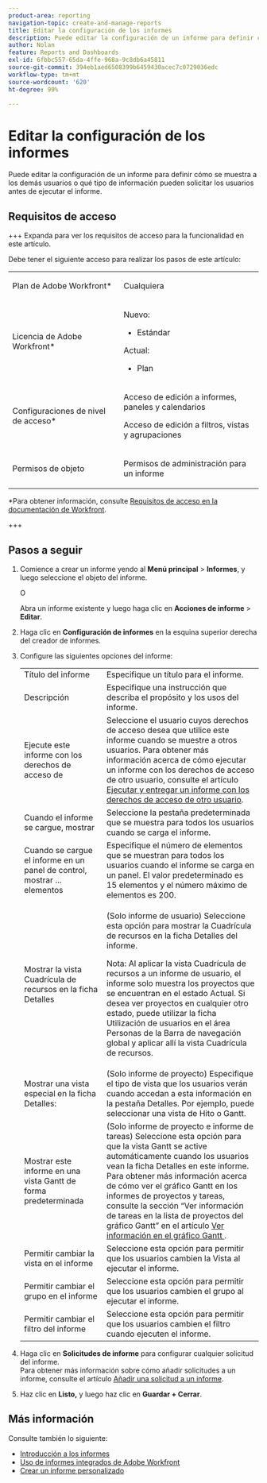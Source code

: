 ```yaml
---
product-area: reporting
navigation-topic: create-and-manage-reports
title: Editar la configuración de los informes
description: Puede editar la configuración de un informe para definir cómo se muestra a los demás usuarios o qué tipo de información pueden solicitar los usuarios antes de ejecutar el informe.
author: Nolan
feature: Reports and Dashboards
exl-id: 6fbbc557-65da-4ffe-968a-9c8db6a45811
source-git-commit: 394eb1aed6508399b6459430acec7c0729036edc
workflow-type: tm+mt
source-wordcount: '620'
ht-degree: 99%

---
```


# Editar la configuración de los informes

<!-- Audited: 11/2024 -->

Puede editar la configuración de un informe para definir cómo se muestra a los demás usuarios o qué tipo de información pueden solicitar los usuarios antes de ejecutar el informe.

## Requisitos de acceso

+++ Expanda para ver los requisitos de acceso para la funcionalidad en este artículo.

Debe tener el siguiente acceso para realizar los pasos de este artículo:

<table style="table-layout:auto"> 
 <col> 
 <col> 
 <tbody> 
  <tr> 
   <td role="rowheader">Plan de Adobe Workfront*</td> 
   <td> <p>Cualquiera</p> </td> 
  </tr> 
  <tr> 
   <td role="rowheader">Licencia de Adobe Workfront*</td> 
      <td> 
      <p>Nuevo:</p>
         <ul>
         <li><p>Estándar</p></li>
         </ul>
      <p>Actual:</p>
         <ul>
         <li><p>Plan</p></li>
         </ul>
   </td> 
  </tr> 
  <tr> 
   <td role="rowheader">Configuraciones de nivel de acceso*</td> 
   <td> <p>Acceso de edición a informes, paneles y calendarios</p> <p>Acceso de edición a filtros, vistas y agrupaciones</p></td> 
  </tr> 
  <tr> 
   <td role="rowheader">Permisos de objeto</td> 
   <td> <p>Permisos de administración para un informe</p></td> 
  </tr> 
 </tbody> 
</table>

*Para obtener información, consulte [Requisitos de acceso en la documentación de Workfront](/help/quicksilver/administration-and-setup/add-users/access-levels-and-object-permissions/access-level-requirements-in-documentation.md).

+++

## Pasos a seguir

1. Comience a crear un informe yendo al **Menú principal** > **Informes**, y luego seleccione el objeto del informe.

   O

   Abra un informe existente y luego haga clic en **Acciones de informe** > **Editar**.

1. Haga clic en **Configuración de informes** en la esquina superior derecha del creador de informes.
1. Configure las siguientes opciones del informe:

   <table style="table-layout:auto"> 
    <col> 
    <col> 
    <tbody> 
     <tr> 
      <td role="rowheader">Título del informe</td> 
      <td>Especifique un título para el informe. </td> 
     </tr> 
     <tr> 
      <td role="rowheader">Descripción</td> 
      <td>Especifique una instrucción que describa el propósito y los usos del informe.</td> 
     </tr> 
     <tr> 
      <td role="rowheader">Ejecute este informe con los derechos de acceso de</td> 
      <td>Seleccione el usuario cuyos derechos de acceso desea que utilice este informe cuando se muestre a otros usuarios. Para obtener más información acerca de cómo ejecutar un informe con los derechos de acceso de otro usuario, consulte el artículo <a href="../../../reports-and-dashboards/reports/creating-and-managing-reports/run-deliver-report-access-rights-another-user.md" class="MCXref xref">Ejecutar y entregar un informe con los derechos de acceso de otro usuario</a>.</td> 
     </tr> 
     <tr> 
      <td role="rowheader">Cuando el informe se cargue, mostrar</td> 
      <td>Seleccione la pestaña predeterminada que se muestra para todos los usuarios cuando se carga el informe.</td> 
     </tr> 
     <tr> 
      <td role="rowheader">Cuando se cargue el informe en un panel de control, mostrar ... elementos</td> 
      <td>Especifique el número de elementos que se muestran para todos los usuarios cuando el informe se carga en un panel. El valor predeterminado es 15 elementos y el número máximo de elementos es 200.</td> 
     </tr> 
     <tr> 
      <td role="rowheader">Mostrar la vista Cuadrícula de recursos en la ficha Detalles</td> 
      <td> <p>(Solo informe de usuario) Seleccione esta opción para mostrar la Cuadrícula de recursos en la ficha Detalles del informe.</p> <p>Nota: Al aplicar la vista Cuadrícula de recursos a un informe de usuario, el informe solo muestra los proyectos que se encuentran en el estado Actual. Si desea ver proyectos en cualquier otro estado, puede utilizar la ficha Utilización de usuarios en el área Personas de la Barra de navegación global y aplicar allí la vista Cuadrícula de recursos. <!--
         <MadCap:conditionalText data-mc-conditions="QuicksilverOrClassic.Draft mode">
          For more information about using the Resource Grid, see the article Overview of the Resource Grid . (drafted because this article is drafted also: Article is in draft Feb 1, 2021)
         </MadCap:conditionalText>
        --></p> </td> 
     </tr> 
     <tr> 
      <td role="rowheader">Mostrar una vista especial en la ficha Detalles:</td> 
      <td>(Solo informe de proyecto) Especifique el tipo de vista que los usuarios verán cuando accedan a esta información en la pestaña Detalles. Por ejemplo, puede seleccionar una vista de Hito o Gantt.</td> 
     </tr> 
     <tr> 
      <td role="rowheader">Mostrar este informe en una vista Gantt de forma predeterminada</td> 
      <td>(Solo informe de proyecto e informe de tareas) Seleccione esta opción para que la vista Gantt se active automáticamente cuando los usuarios vean la ficha Detalles en este informe.<br>Para obtener más información acerca de cómo ver el gráfico Gantt en los informes de proyectos y tareas, consulte la sección “Ver información de tareas en la lista de proyectos del gráfico Gantt” en el artículo <a href="../../../manage-work/gantt-chart/use-the-gantt-chart/view-info-in-gantt.md" class="MCXref xref">Ver información en el gráfico Gantt </a>.</td> 
     </tr> 
     <tr> 
      <td role="rowheader">Permitir cambiar la vista en el informe</td> 
      <td>Seleccione esta opción para permitir que los usuarios cambien la Vista al ejecutar el informe.</td> 
     </tr> 
     <tr> 
      <td role="rowheader">Permitir cambiar el grupo en el informe</td> 
      <td>Seleccione esta opción para permitir que los usuarios cambien el grupo al ejecutar el informe.</td> 
     </tr> 
     <tr> 
      <td role="rowheader">Permitir cambiar el filtro del informe</td> 
      <td>Seleccione esta opción para permitir que los usuarios cambien el filtro cuando ejecuten el informe.</td> 
     </tr> 
    </tbody> 
   </table>

1. Haga clic en **Solicitudes de informe** para configurar cualquier solicitud del informe.\
   Para obtener más información sobre cómo añadir solicitudes a un informe, consulte el artículo [Añadir una solicitud a un informe](../../../reports-and-dashboards/reports/creating-and-managing-reports/add-prompt-report.md).

1. Haz clic en **Listo,** y luego haz clic en **Guardar + Cerrar**.

## Más información

Consulte también lo siguiente:

<!--outdated: * [Basic Report Creation Program for the new Workfront experience](https://one.workfront.com/s/basic-report-creation-program) -->
* [Introducción a los informes](../../../reports-and-dashboards/reports/reporting/get-started-reports-workfront.md)
* [Uso de informes integrados de Adobe Workfront](../../../reports-and-dashboards/reports/using-built-in-reports/use-workfront-built-in-reports.md)
* [Crear un informe personalizado](../../../reports-and-dashboards/reports/creating-and-managing-reports/create-custom-report.md)
